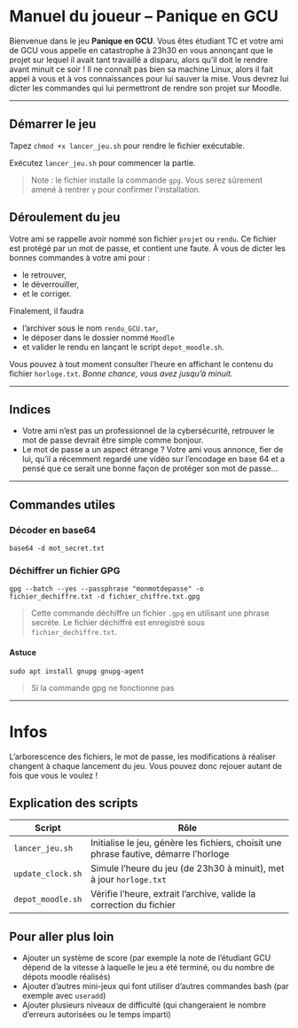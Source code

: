 # Manuel du joueur – Panique en GCU
Bienvenue dans le jeu **Panique en GCU**. Vous êtes étudiant TC et votre ami de GCU vous appelle en catastrophe à 23h30 en vous annonçant que le projet sur lequel il avait tant travaillé a disparu, alors qu’il doit le rendre avant minuit ce soir !
Il ne connaît pas bien sa machine Linux, alors il fait appel à vous et à vos connaissances pour lui sauver la mise. Vous devrez lui dicter les commandes qui lui permettront de rendre son projet sur Moodle. 

---
## Démarrer le jeu

Tapez `chmod +x lancer_jeu.sh` pour rendre le fichier exécutable.

Exécutez `lancer_jeu.sh` pour commencer la partie. 
> Note : le fichier installe la commande `gpg`. Vous serez sûrement amené à rentrer `y` pour confirmer l'installation. 

## Déroulement du jeu

Votre ami se rappelle avoir nommé son fichier `projet` ou `rendu`. Ce fichier est protégé par un mot de passe, et contient une faute. À vous de dicter les bonnes commandes à votre ami pour : 
- le retrouver, 
- le déverrouiller, 
- et le corriger.

Finalement, il faudra 
- l’archiver sous le nom `rendu_GCU.tar`,
- le déposer dans le dossier nommé `Moodle`
- et valider le rendu en lançant le script `depot_moodle.sh`.

Vous pouvez à tout moment consulter l’heure en affichant le contenu du fichier `horloge.txt`. 
*Bonne chance, vous avez jusqu’à minuit.*

---
## Indices
- Votre ami n’est pas un professionnel de la cybersécurité, retrouver le mot de passe devrait être simple comme bonjour. 
- Le mot de passe a un aspect étrange ? Votre ami vous annonce, fier de lui, qu’il a récemment regardé une vidéo sur l’encodage en base 64 et a pensé que ce serait une bonne façon de protéger son mot de passe...
---
## Commandes utiles
### Décoder en base64
```
base64 -d mot_secret.txt
```
### Déchiffrer un fichier GPG
```
gpg --batch --yes --passphrase "monmotdepasse" -o fichier_dechiffre.txt -d fichier_chiffre.txt.gpg
```
> Cette commande déchiffre un fichier `.gpg` en utilisant une phrase secrète. Le fichier déchiffré est enregistré sous `fichier_dechiffre.txt`.
#### Astuce
```
sudo apt install gnupg gnupg-agent
```
> Si la commande gpg ne fonctionne pas
---
# Infos
L’arborescence des fichiers, le mot de passe, les modifications à réaliser changent à chaque lancement du jeu. Vous pouvez donc rejouer autant de fois que vous le voulez !
## Explication des scripts
| Script              | Rôle                                                                 |
|---------------------|----------------------------------------------------------------------|
| `lancer_jeu.sh`     | Initialise le jeu, génère les fichiers, choisit une phrase fautive, démarre l’horloge |
| `update_clock.sh`   | Simule l’heure du jeu (de 23h30 à minuit), met à jour `horloge.txt` |
| `depot_moodle.sh`   | Vérifie l’heure, extrait l’archive, valide la correction du fichier |
## Pour aller plus loin 
- Ajouter un système de score (par exemple la note de l’étudiant GCU dépend de la vitesse à laquelle le jeu a été terminé, ou du nombre de dépots moodle réalisés)
- Ajouter d’autres mini-jeux qui font utiliser d’autres commandes bash (par exemple avec `useradd`)
- Ajouter plusieurs niveaux de difficulté (qui changeraient le nombre d’erreurs autorisées ou le temps imparti)


